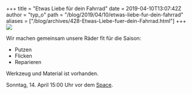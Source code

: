+++
title = "Etwas Liebe für dein Fahrrad"
date = 2019-04-10T13:07:42Z
author = "typ_o"
path = "/blog/2019/04/10/etwas-liebe-fur-dein-fahrrad"
aliases = ["/blog/archives/428-Etwas-Liebe-fuer-dein-Fahrrad.html"]
+++
[![](/media/fd24721f23eaf34669c7507bf047a8b306030c0d.serendipityThumb.jpeg)](/media/fd24721f23eaf34669c7507bf047a8b306030c0d.jpeg)

Wir machen gemeinsam unsere Räder fit für die Saison:

- Putzen
- Flicken
- Reparieren

Werkzeug und Material ist vorhanden.

Sonntag, 14. April 15:00 Uhr vor dem
[Space](/kontakt/ "asdf").
